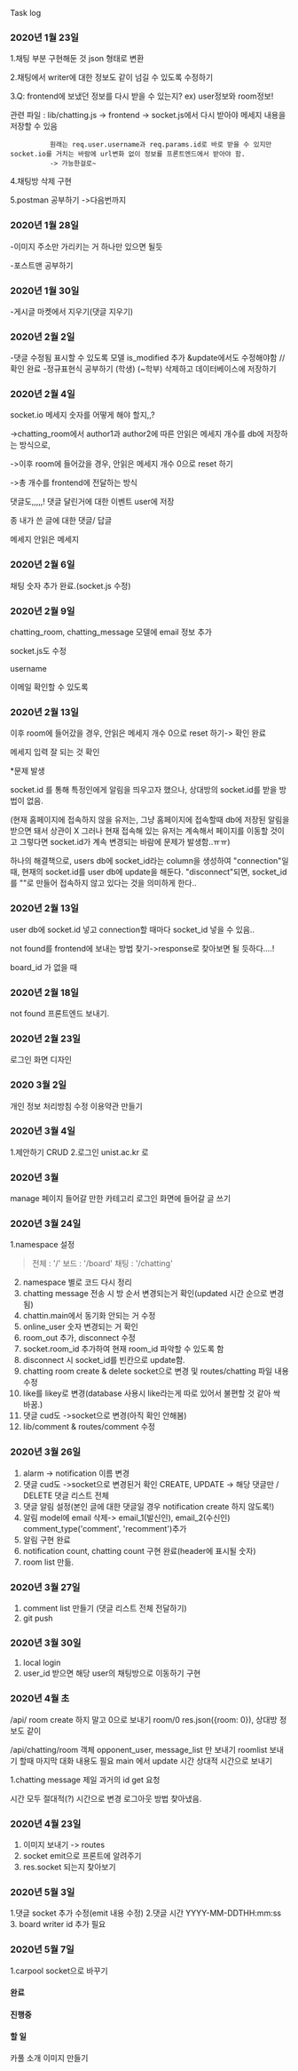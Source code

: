 Task log

### 2020년 1월 23일 
1.채팅 부분 구현해둔 것 json 형태로 변환

2.채팅에서 writer에 대한 정보도 같이 넘길 수 있도록 수정하기

3.Q: frontend에 보냈던 정보를 다시 받을 수 있는지? ex) user정보와 room정보!

  관련 파일 : lib/chatting.js -> frontend -> socket.js에서 다시 받아야 메세지 내용을 저장할 수 있음
  
              원래는 req.user.username과 req.params.id로 바로 받을 수 있지만 socket.io를 거치는 바람에 url변화 없이 정보를 프론트엔드에서 받아야 함.
              -> 가능한걸로~

4.채팅방 삭제 구현

5.postman 공부하기 ->다음번까지

### 2020년 1월 28일

-이미지 주소만 가리키는 거 하나만 있으면 될듯 

-포스트맨 공부하기 

### 2020년 1월 30일

-게시글 마켓에서 지우기(댓글 지우기) 

### 2020년 2월 2일
-댓글 수정됨 표시할 수 있도록 모델 is_modified  추가 &update에서도 수정해야함 // 확인 완료
-정규표현식 공부하기 (학생) (~학부) 삭제하고 데이터베이스에 저장하기 

### 2020년 2월 4일

  socket.io 메세지 숫자를 어떻게 해야 할지,,?
  
  ->chatting_room에서 author1과 author2에 따른 안읽은 메세지 개수를 db에 저장하는 방식으로, 
  
  ->이후 room에 들어갔을 경우, 안읽은 메세지 개수 0으로 reset 하기
  
  ->총 개수를 frontend에 전달하는 방식
  
 댓글도,,,,,! 댓글 달린거에 대한 이벤트 user에 저장 
 
 종   내가 쓴 글에 대한 댓글/ 답글
 
메세지 안읽은 메세지
### 2020년 2월 6일

채팅 숫자 추가 완료.(socket.js 수정)

### 2020년 2월 9일

chatting_room, chatting_message 모델에 email 정보 추가 

socket.js도 수정

username 

이메일 확인할 수 있도록

### 2020년 2월 13일

이후 room에 들어갔을 경우, 안읽은 메세지 개수 0으로 reset 하기-> 확인 완료

메세지 입력 잘 되는 것 확인


*문제 발생

socket.id 를 통해 특정인에게 알림을 띄우고자 했으나, 상대방의 socket.id를 받을 방법이 없음.

(현재 홈페이지에 접속하지 않을 유저는, 그냥 홈페이지에 접속할때 db에 저장된 알림을 받으면 돼서 상관이 X 
그러나 현재 접속해 있는 유저는 계속해서 페이지를 이동할 것이고 그렇다면 socket.id가 계속 변경되는 바람에 문제가 발생함..ㅠㅠ)

하나의 해결책으로, users db에 socket_id라는 column을 생성하여 "connection"일 때, 현재의 socket.id를 user db에 update을 해둔다. "disconnect"되면, socket_id를 ""로 만들어 접속하지 않고 있다는 것을 의미하게 한다..

### 2020년 2월 13일

user db에 socket.id 넣고 connection할 때마다 socket_id 넣을 수 있음..

not found를 frontend에 보내는 방법 찾기->response로 찾아보면 될 듯하다....!

board_id 가 없을 때

### 2020년 2월 18일
not found 프론트엔드 보내기.

### 2020년 2월 23일
로그인 화면 디자인

### 2020 3월 2일

개인 정보 처리방침 수정
이용약관 만들기

### 2020년 3월 4일

1.제안하기 CRUD
2.로그인 unist.ac.kr 로

### 2020년 3월 

manage 페이지 들어갈 만한 카테고리
로그인 화면에 들어갈 글 쓰기

### 2020년 3월 24일

1.namespace 설정
  > 전체 : '/'
  > 보드 : '/board'
  > 채팅 : '/chatting'
2. namespace 별로 코드 다시 정리
3. chatting message 전송 시 방 순서 변경되는거 확인(updated 시간 순으로 변경됨)
4. chattin.main에서 동기화 안되는 거 수정
5. online_user 숫자 변경되는 거 확인
6. room_out 추가, disconnect 수정
7. socket.room_id 추가하여 현재 room_id 파악할 수 있도록 함
8. disconnect 시 socket_id를 빈칸으로 update함.
9. chatting room create & delete socket으로 변경 및 routes/chatting 파일 내용 수정
10. like를 likey로 변경(database 사용시 like라는게 따로 있어서 불편할 것 같아 싹 바꿈.)
11. 댓글 cud도 ->socket으로 변경(아직 확인 안해봄)
12. lib/comment & routes/comment 수정


### 2020년 3월 26일

1. alarm -> notification 이름 변경
2. 댓글 cud도 ->socket으로 변경된거 확인 CREATE, UPDATE -> 해당 댓글만 / DELETE 댓글 리스트 전체
3. 댓글 알림 설정(본인 글에 대한 댓글일 경우 notification create 하지 않도록!)
4. 알림 model에 email 삭제-> email_1(발신인), email_2(수신인) comment_type('comment', 'recomment')추가
5. 알림 구현 완료
6. notification count, chatting count 구현 완료(header에 표시될 숫자)
7. room list 만듦.

### 2020년 3월 27일
1. comment list 만들기 (댓글 리스트 전체 전달하기)
2. git push


### 2020년 3월 30일
1. local login
2. user_id 받으면 해당 user의 채팅방으로 이동하기 구현

### 2020년 4월 초
/api/
room create 하지 말고 0으로 보내기 room/0
res.json({room: 0}), 상대방 정보도 같이

/api/chatting/room 객체 opponent_user, message_list 만 보내기
roomlist 보내기 할때 마지막 대화 내용도 필요
main 에서 update 시간 상대적 시간으로 보내기

1.chatting message 제일 과거의 id get 요청

시간 모두 절대적(?) 시간으로 변경
로그아웃 방법 찾아냈음.

### 2020년 4월 23일
1. 이미지 보내기 -> routes
2. socket emit으로 프론트에 알려주기
3. res.socket 되는지 찾아보기
### 2020년 5월 3일
1.댓글 socket 추가 수정(emit 내용 수정)
2.댓글 시간 YYYY-MM-DDTHH:mm:ss
3. board writer id 추가 필요

### 2020년 5월 7일
1.carpool socket으로 바꾸기

#### 완료
#### 진행중 

#### 할 일
카풀 소개 이미지 만들기
